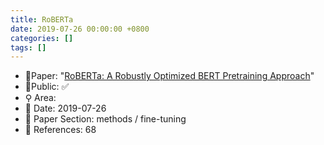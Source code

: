 ```yaml
---
title: RoBERTa
date: 2019-07-26 00:00:00 +0800
categories: []
tags: []
---
```


- 📙Paper: "[RoBERTa: A Robustly Optimized BERT Pretraining Approach](https://www.semanticscholar.org/paper/RoBERTa%3A-A-Robustly-Optimized-BERT-Pretraining-Liu-Ott/077f8329a7b6fa3b7c877a57b81eb6c18b5f87de)"
- 🔑Public: ✅
- ⚲ Area: 
- 📅 Date: 2019-07-26
- 🔎 Paper Section: methods / fine-tuning
- 📝 References: 68
